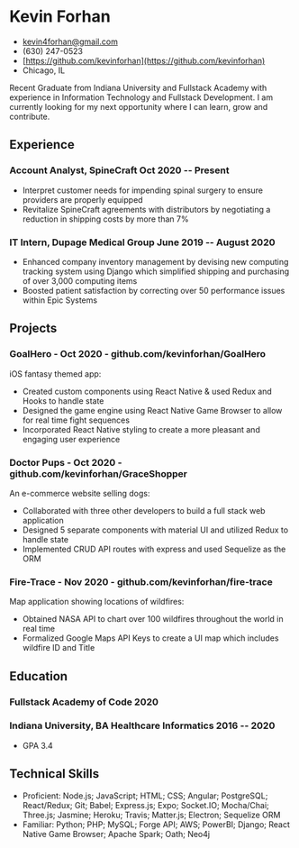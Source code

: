 <!-- The (first) h1 will be used as the <title> of the HTML page -->
# Kevin Forhan
- <kevin4forhan@gmail.com>
- (630) 247-0523
- [https://github.com/kevinforhan](https://github.com/kevinforhan)
- Chicago, IL

Recent Graduate from Indiana University and Fullstack Academy with experience in Information Technology and Fullstack Development. I am currently looking for my next opportunity where I can learn, grow and contribute. 

## Experience

### <span>Account Analyst, SpineCraft</span>   <span>Oct 2020 -- Present</span>

 -  Interpret customer needs for impending spinal surgery to ensure providers are properly
equipped
 - Revitalize SpineCraft agreements with distributors by negotiating a reduction in shipping costs
by more than 7%

### <span>IT Intern, Dupage Medical Group</span>   <span>June 2019 -- August 2020</span>
 
 - Enhanced company inventory management by devising new computing tracking system using
Django which simplified shipping and purchasing of over 3,000 computing items
 - Boosted patient satisfaction by correcting over 50 performance issues within Epic Systems

## Projects

### <span>GoalHero</span> - <span>Oct 2020</span> - <span>github.com/kevinforhan/GoalHero</span>

 iOS fantasy themed app:

   - Created custom components using React Native & used Redux and Hooks to handle state
   - Designed the game engine using React Native Game Browser to allow for real time fight sequences
   - Incorporated React Native styling to create a more pleasant and engaging user experience

### <span>Doctor Pups</span> - <span>Oct 2020</span> - <span>github.com/kevinforhan/GraceShopper</span>

 An e-commerce website selling dogs:

   - Collaborated with three other developers to build a full stack web application
   - Designed 5 separate components with material UI and utilized Redux to handle state
   - Implemented CRUD API routes with express and used Sequelize as the ORM

   ### <span>Fire-Trace</span> - <span>Nov 2020</span> - <span>github.com/kevinforhan/fire-trace</span>

Map application showing locations of wildfires:

   - Obtained NASA API to chart over 100 wildfires throughout the world in real time
   - Formalized Google Maps API Keys to create a UI map which includes wildfire ID and Title

## Education

### <span>Fullstack Academy of Code</span> <span>2020</span>

### <span>Indiana University, BA Healthcare Informatics</span> <span>2016 -- 2020</span>

  - GPA 3.4

## Technical Skills

 - Proficient: Node.js; JavaScript; HTML; CSS; Angular; PostgreSQL; React/Redux; Git; Babel; Express.js; Expo; Socket.IO; Mocha/Chai; Three.js; Jasmine; Heroku; Travis; Matter.js; Electron; Sequelize ORM
 - Familiar: Python; PHP; MySQL; Forge API; AWS; PowerBI; Django; React Native Game Browser; Apache Spark; Oath; Neo4j
